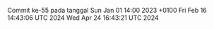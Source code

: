 Commit ke-55 pada tanggal Sun Jan 01 14:00 2023 +0100
Fri Feb 16 14:43:06 UTC 2024
Wed Apr 24 16:43:21 UTC 2024

